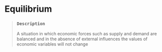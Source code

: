 # Equilibrium

> ### `Description`
>
> A situation in which economic forces such as supply and demand are balanced and in the absence of external influences the values of economic variables will not change
